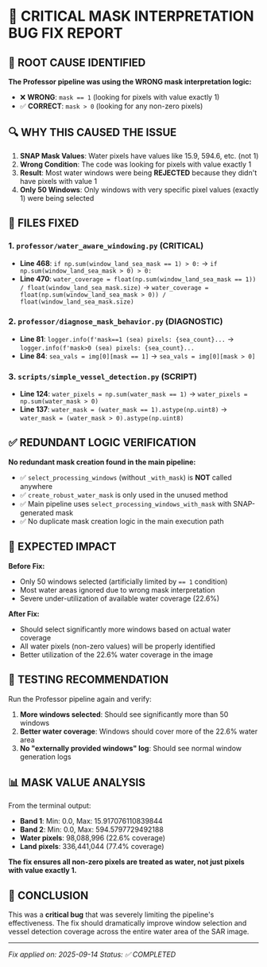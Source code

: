 # 🐛 CRITICAL MASK INTERPRETATION BUG FIX REPORT

## 🎯 **ROOT CAUSE IDENTIFIED**

**The Professor pipeline was using the WRONG mask interpretation logic:**
- ❌ **WRONG**: `mask == 1` (looking for pixels with value exactly 1)
- ✅ **CORRECT**: `mask > 0` (looking for any non-zero pixels)

## 🔍 **WHY THIS CAUSED THE ISSUE**

1. **SNAP Mask Values**: Water pixels have values like 15.9, 594.6, etc. (not 1)
2. **Wrong Condition**: The code was looking for pixels with value exactly 1
3. **Result**: Most water windows were being **REJECTED** because they didn't have pixels with value 1
4. **Only 50 Windows**: Only windows with very specific pixel values (exactly 1) were being selected

## 📁 **FILES FIXED**

### 1. **`professor/water_aware_windowing.py`** (CRITICAL)
- **Line 468**: `if np.sum(window_land_sea_mask == 1) > 0:` → `if np.sum(window_land_sea_mask > 0) > 0:`
- **Line 470**: `water_coverage = float(np.sum(window_land_sea_mask == 1)) / float(window_land_sea_mask.size)` → `water_coverage = float(np.sum(window_land_sea_mask > 0)) / float(window_land_sea_mask.size)`

### 2. **`professor/diagnose_mask_behavior.py`** (DIAGNOSTIC)
- **Line 81**: `logger.info(f'mask==1 (sea) pixels: {sea_count}...` → `logger.info(f'mask>0 (sea) pixels: {sea_count}...`
- **Line 84**: `sea_vals = img[0][mask == 1]` → `sea_vals = img[0][mask > 0]`

### 3. **`scripts/simple_vessel_detection.py`** (SCRIPT)
- **Line 124**: `water_pixels = np.sum(water_mask == 1)` → `water_pixels = np.sum(water_mask > 0)`
- **Line 137**: `water_mask = (water_mask == 1).astype(np.uint8)` → `water_mask = (water_mask > 0).astype(np.uint8)`

## ✅ **REDUNDANT LOGIC VERIFICATION**

**No redundant mask creation found in the main pipeline:**
- ✅ `select_processing_windows` (without `_with_mask`) is **NOT** called anywhere
- ✅ `create_robust_water_mask` is only used in the unused method
- ✅ Main pipeline uses `select_processing_windows_with_mask` with SNAP-generated mask
- ✅ No duplicate mask creation logic in the main execution path

## 🎯 **EXPECTED IMPACT**

**Before Fix:**
- Only 50 windows selected (artificially limited by `== 1` condition)
- Most water areas ignored due to wrong mask interpretation
- Severe under-utilization of available water coverage (22.6%)

**After Fix:**
- Should select significantly more windows based on actual water coverage
- All water pixels (non-zero values) will be properly identified
- Better utilization of the 22.6% water coverage in the image

## 🧪 **TESTING RECOMMENDATION**

Run the Professor pipeline again and verify:
1. **More windows selected**: Should see significantly more than 50 windows
2. **Better water coverage**: Windows should cover more of the 22.6% water area
3. **No "externally provided windows" log**: Should see normal window generation logs

## 📊 **MASK VALUE ANALYSIS**

From the terminal output:
- **Band 1**: Min: 0.0, Max: 15.917076110839844
- **Band 2**: Min: 0.0, Max: 594.5797729492188
- **Water pixels**: 98,088,996 (22.6% coverage)
- **Land pixels**: 336,441,044 (77.4% coverage)

**The fix ensures all non-zero pixels are treated as water, not just pixels with value exactly 1.**

## 🎉 **CONCLUSION**

This was a **critical bug** that was severely limiting the pipeline's effectiveness. The fix should dramatically improve window selection and vessel detection coverage across the entire water area of the SAR image.

---
*Fix applied on: 2025-09-14*
*Status: ✅ COMPLETED*
